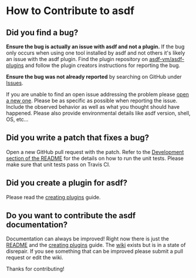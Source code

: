 # How to Contribute to asdf

## Did you find a bug?

**Ensure the bug is actually an issue with asdf and not a plugin.** If the bug
only occurs when using one tool installed by asdf and not others it's likely an
issue with the asdf plugin. Find the plugin repository on
[asdf-vm/asdf-plugins](https://github.com/asdf-vm/asdf-plugins) and follow the
plugin creators instructions for reporting the bug.

**Ensure the bug was not already reported** by searching on GitHub under
[Issues](https://github.com/asdf-vm/asdf/issues).

If you are unable to find an open issue addressing the problem please [open
a new one](https://github.com/asdf-vm/asdf/issues/new). Please be as specific
as possible when reporting the issue. Include the observed behavior as well as
what you thought should have happened. Please also provide environmental
details like asdf version, shell, OS, etc...

## Did you write a patch that fixes a bug?

Open a new GitHub pull request with the patch. Refer to the [Development
section of the README](https://github.com/asdf-vm/asdf#development) for the
details on how to run the unit tests. Please make sure that unit tests pass on
Travis CI.

## Did you create a plugin for asdf?

Please read the [creating plugins](doc/creating-plugins.md) guide.

## Do you want to contribute the asdf documentation?

Documentation can always be improved! Right now there is just the
[README](README.md) and the [creating plugins](doc/creating-plugins.md) guide.
The [wiki](https://github.com/asdf-vm/asdf/wiki) exists but is in a state of
disrepair. If you see something that can be improved please submit a pull
request or edit the wiki.

Thanks for contributing!
